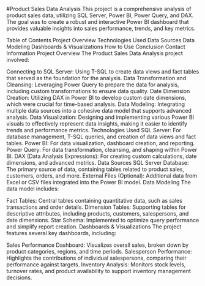 #Product Sales Data Analysis
This project is a comprehensive analysis of product sales data, utilizing SQL Server, Power BI, Power Query, and DAX. The goal was to create a robust and interactive Power BI dashboard that provides valuable insights into sales performance, trends, and key metrics.

Table of Contents
Project Overview
Technologies Used
Data Sources
Data Modeling
Dashboards & Visualizations
How to Use
Conclusion
Contact Information
Project Overview
The Product Sales Data Analysis project involved:

Connecting to SQL Server: Using T-SQL to create data views and fact tables that served as the foundation for the analysis.
Data Transformation and Cleansing: Leveraging Power Query to prepare the data for analysis, including custom transformations to ensure data quality.
Date Dimension Creation: Utilizing DAX in Power BI to develop custom date dimensions, which were crucial for time-based analysis.
Data Modeling: Integrating multiple data sources into a cohesive data model that supports advanced analysis.
Data Visualization: Designing and implementing various Power BI visuals to effectively represent data insights, making it easier to identify trends and performance metrics.
Technologies Used
SQL Server: For database management, T-SQL queries, and creation of data views and fact tables.
Power BI: For data visualization, dashboard creation, and reporting.
Power Query: For data transformation, cleansing, and shaping within Power BI.
DAX (Data Analysis Expressions): For creating custom calculations, date dimensions, and advanced metrics.
Data Sources
SQL Server Database: The primary source of data, containing tables related to product sales, customers, orders, and more.
External Files (Optional): Additional data from Excel or CSV files integrated into the Power BI model.
Data Modeling
The data model includes:

Fact Tables: Central tables containing quantitative data, such as sales transactions and order details.
Dimension Tables: Supporting tables for descriptive attributes, including products, customers, salespersons, and date dimensions.
Star Schema: Implemented to optimize query performance and simplify report creation.
Dashboards & Visualizations
The project features several key dashboards, including:

Sales Performance Dashboard: Visualizes overall sales, broken down by product categories, regions, and time periods.
Salesperson Performance: Highlights the contributions of individual salespersons, comparing their performance against targets.
Inventory Analysis: Monitors stock levels, turnover rates, and product availability to support inventory management decisions.
